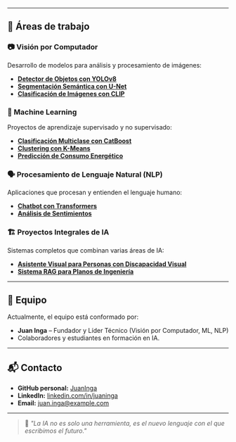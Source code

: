 
---

## 🚀 Áreas de trabajo

### 📷 Visión por Computador
Desarrollo de modelos para análisis y procesamiento de imágenes:
- **[Detector de Objetos con YOLOv8](https://github.com/MiOrgIA/detector_objetos_yolo)**
- **[Segmentación Semántica con U-Net](https://github.com/MiOrgIA/segmentacion_unet)**
- **[Clasificación de Imágenes con CLIP](https://github.com/MiOrgIA/clasificador_clip)**

### 🤖 Machine Learning
Proyectos de aprendizaje supervisado y no supervisado:
- **[Clasificación Multiclase con CatBoost](https://github.com/MiOrgIA/clasificador_catboost)**
- **[Clustering con K-Means](https://github.com/MiOrgIA/clustering_kmeans)**
- **[Predicción de Consumo Energético](https://github.com/MiOrgIA/prediccion_consumo_energetico)**

### 🗣 Procesamiento de Lenguaje Natural (NLP)
Aplicaciones que procesan y entienden el lenguaje humano:
- **[Chatbot con Transformers](https://github.com/MiOrgIA/chatbot_transformers)**
- **[Análisis de Sentimientos](https://github.com/MiOrgIA/analisis_sentimientos)**

### 🏗 Proyectos Integrales de IA
Sistemas completos que combinan varias áreas de IA:
- **[Asistente Visual para Personas con Discapacidad Visual](https://github.com/MiOrgIA/asistente_visual_vqa)**
- **[Sistema RAG para Planos de Ingeniería](https://github.com/MiOrgIA/sistema_rag_planos)**

---

## 👥 Equipo
Actualmente, el equipo está conformado por:
- **Juan Inga** – Fundador y Líder Técnico (Visión por Computador, ML, NLP)
- Colaboradores y estudiantes en formación en IA.

---

## 📬 Contacto
- **GitHub personal:** [JuanInga](https://github.com/TU-USUARIO)
- **LinkedIn:** [linkedin.com/in/juaninga](https://linkedin.com/in/juaninga)
- **Email:** juan.inga@example.com

---

> 💭 *"La IA no es solo una herramienta, es el nuevo lenguaje con el que escribimos el futuro."*
